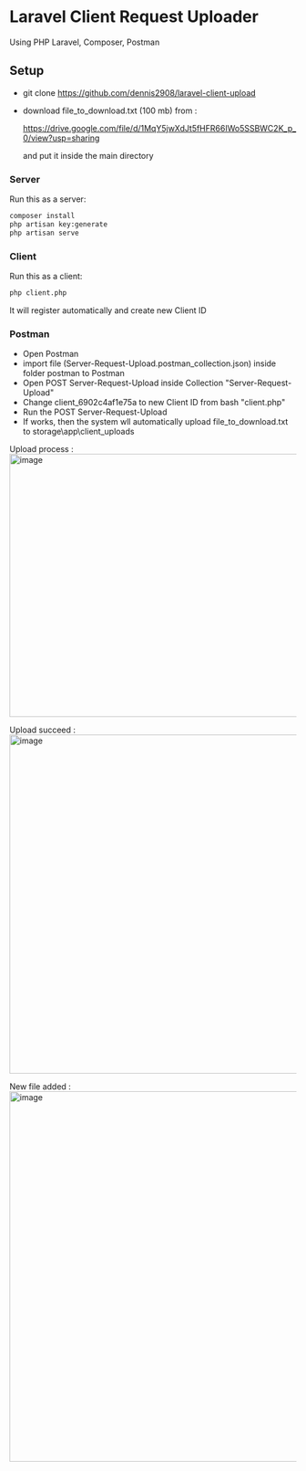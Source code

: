 # Laravel Client Request Uploader
Using PHP Laravel, Composer, Postman
## Setup

- git clone https://github.com/dennis2908/laravel-client-upload

- download file_to_download.txt (100 mb) from :

  https://drive.google.com/file/d/1MqY5jwXdJt5fHFR66IWo5SSBWC2K_p_0/view?usp=sharing

  and put it inside the main directory

### Server
Run this as a server:
```bash
composer install
php artisan key:generate
php artisan serve
```

### Client
Run this as a client:
```bash
php client.php
```

It will register automatically and create new Client ID

### Postman
- Open Postman <br/>
- import file (Server-Request-Upload.postman_collection.json) inside folder postman to Postman <br/>
- Open POST Server-Request-Upload inside Collection "Server-Request-Upload"
- Change client_6902c4af1e75a to new Client ID from bash "client.php" 
- Run the POST Server-Request-Upload
- If works, then the system wll automatically upload file_to_download.txt to storage\app\client_uploads

Upload process :
<img width="1919" height="461" alt="image" src="https://github.com/user-attachments/assets/dde7319c-cf7f-40a7-9b71-90803dc59f8a" />

Upload succeed :
<img width="1915" height="594" alt="image" src="https://github.com/user-attachments/assets/49c0f08a-935b-4811-a576-0305fb553f1c" />

New file added :
<img width="1152" height="649" alt="image" src="https://github.com/user-attachments/assets/e63b745f-ce04-47b3-92a9-5f188e44e66b" />
